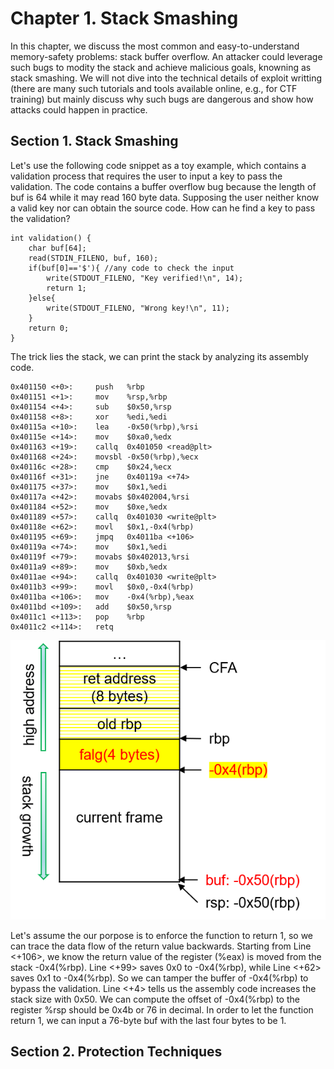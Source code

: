 # Chapter 1. Stack Smashing
In this chapter, we discuss the most common and easy-to-understand memory-safety problems: stack buffer overflow. An attacker could leverage such bugs to modity the stack and achieve malicious goals, knowning as stack smashing. We will not dive into the technical details of exploit writting (there are many such tutorials and tools available online, e.g., for CTF training) but mainly discuss why such bugs are dangerous and show how attacks could happen in practice. 

## Section 1. Stack Smashing

Let's use the following code snippet as a toy example, which contains a validation process that requires the user to input a key to pass the validation. The code contains a buffer overflow bug because the length of buf is 64 while it may read 160 byte data. Supposing the user neither know a valid key nor can obtain the source code. How can he find a key to pass the validation? 

```
int validation() {
    char buf[64];
    read(STDIN_FILENO, buf, 160);
    if(buf[0]=='$'){ //any code to check the input
        write(STDOUT_FILENO, "Key verified!\n", 14);
        return 1;
    }else{
    	write(STDOUT_FILENO, "Wrong key!\n", 11);
    }
    return 0;
}
```
The trick lies the stack, we can print the stack by analyzing its assembly code.
```
0x401150 <+0>:     push   %rbp
0x401151 <+1>:     mov    %rsp,%rbp
0x401154 <+4>:     sub    $0x50,%rsp
0x401158 <+8>:     xor    %edi,%edi
0x40115a <+10>:    lea    -0x50(%rbp),%rsi
0x40115e <+14>:    mov    $0xa0,%edx
0x401163 <+19>:    callq  0x401050 <read@plt>
0x401168 <+24>:    movsbl -0x50(%rbp),%ecx
0x40116c <+28>:    cmp    $0x24,%ecx
0x40116f <+31>:    jne    0x40119a <+74>
0x401175 <+37>:    mov    $0x1,%edi
0x40117a <+42>:    movabs $0x402004,%rsi
0x401184 <+52>:    mov    $0xe,%edx
0x401189 <+57>:    callq  0x401030 <write@plt>
0x40118e <+62>:    movl   $0x1,-0x4(%rbp)
0x401195 <+69>:    jmpq   0x4011ba <+106>
0x40119a <+74>:    mov    $0x1,%edi
0x40119f <+79>:    movabs $0x402013,%rsi
0x4011a9 <+89>:    mov    $0xb,%edx
0x4011ae <+94>:    callq  0x401030 <write@plt>
0x4011b3 <+99>:    movl   $0x0,-0x4(%rbp)
0x4011ba <+106>:   mov    -0x4(%rbp),%eax
0x4011bd <+109>:   add    $0x50,%rsp
0x4011c1 <+113>:   pop    %rbp
0x4011c2 <+114>:   retq
```
![image](./figures/chapt1-stack-main.png)

Let's assume the our porpose is to enforce the function to return 1, so we can trace the data flow of the return value backwards. Starting from Line <+106>, we know the return value of the register (%eax) is moved from the stack -0x4(%rbp). Line <+99> saves 0x0 to -0x4(%rbp), while Line <+62> saves 0x1 to -0x4(%rbp). So we can tamper the buffer of -0x4(%rbp) to bypass the validation. Line <+4> tells us the assembly code increases the stack size with 0x50. We can compute the offset of -0x4(%rbp) to the register %rsp should be 0x4b or 76 in decimal. In order to let the function return 1, we can input a 76-byte buf with the last four bytes to be 1.

## Section 2. Protection Techniques
